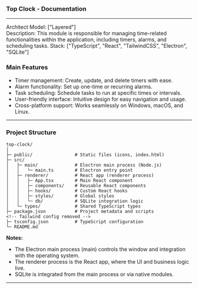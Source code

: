 ### Top Clock - Documentation
---

Architect Model: ["Layered"]<br>
Description: This module is responsible for managing time-related functionalities within the application, including timers, alarms, and scheduling tasks.
Stack: ["TypeScript", "React", "TailwindCSS", "Electron", "SQLite"]


### Main Features

- Timer management: Create, update, and delete timers with ease.
- Alarm functionality: Set up one-time or recurring alarms.
- Task scheduling: Schedule tasks to run at specific times or intervals.
- User-friendly interface: Intuitive design for easy navigation and usage.
- Cross-platform support: Works seamlessly on Windows, macOS, and Linux.

---

### Project Structure

```
top-clock/
│
├─ public/                # Static files (icons, index.html)
├─ src/
│   ├─ main/              # Electron main process (Node.js)
│   │   └─ main.ts        # Electron entry point
│   ├─ renderer/          # React app (renderer process)
│   │   ├─ App.tsx        # Main React component
│   │   ├─ components/    # Reusable React components
│   │   ├─ hooks/         # Custom React hooks
│   │   ├─ styles/        # Global styles
│   │   └─ db/            # SQLite integration logic
│   └─ types/             # Shared TypeScript types
├─ package.json           # Project metadata and scripts
<!-- Tailwind config removed -->
├─ tsconfig.json          # TypeScript configuration
└─ README.md
```

**Notes:**
- The Electron main process (main) controls the window and integration with the operating system.
- The renderer process is the React app, where the UI and business logic live.
- SQLite is integrated from the main process or via native modules.
---

